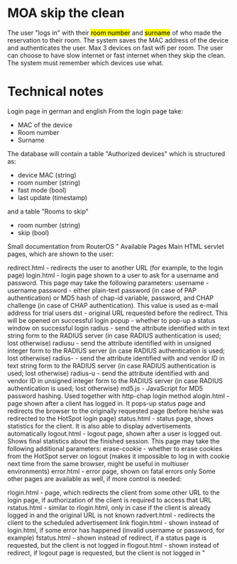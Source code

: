 # MOA skip the clean
The user "logs in" with their <mark>room number</mark> and <mark>surname</mark> of who made the reservation to their room.
The system saves the MAC address of the device and authenticates the user. Max 3 devices on fast wifi per room.
The user can choose to have slow internet or fast internet when they skip the clean. The system must remember which devices use what.

# Technical notes
Login page in german and english
From the login page take:
- MAC of the device
- Room number
- Surname

The database will contain a table "Authorized devices" which is structured as:
- device MAC (string)
- room number (string)
- fast mode (bool)
- last update (timestamp)

and a table "Rooms to skip"
- room number (string)
- skip (bool)

Small documentation from RouterOS
"
Available Pages
Main HTML servlet pages, which are shown to the user:

redirect.html - redirects the user to another URL (for example, to the login page)
login.html - login page shown to a user to ask for a username and password. This page may take the following parameters:
    username - username
    password - either plain-text password (in case of PAP authentication) or MD5 hash of chap-id variable, password, and CHAP challenge (in case of CHAP authentication). This value is used as e-mail address for trial users
    dst - original URL requested before the redirect. This will be opened on successful login
    popup - whether to pop-up a status window on successful login
    radius<id> - send the attribute identified with <id> in text string form to the RADIUS server (in case RADIUS authentication is used; lost otherwise)
    radius<id>u - send the attribute identified with <id> in unsigned integer form to the RADIUS server (in case RADIUS authentication is used; lost otherwise)
    radius<id>-<vnd-id> - send the attribute identified with <id> and vendor ID <vnd-id> in text string form to the RADIUS server (in case RADIUS authentication is used; lost otherwise)
    radius<id>-<vnd-id>u - send the attribute identified with <id> and vendor ID <vnd-id> in unsigned integer form to the RADIUS server (in case RADIUS authentication is used; lost otherwise)
md5.js - JavaScript for MD5 password hashing. Used together with http-chap login method
alogin.html - page shown after a client has logged in. It pops-up status page and redirects the browser to the originally requested page (before he/she was redirected to the HotSpot login page)
status.html - status page, shows statistics for the client. It is also able to display advertisements automatically
logout.html - logout page, shown after a user is logged out. Shows final statistics about the finished session. This page may take the following additional parameters:
erase-cookie - whether to erase cookies from the HotSpot server on logout (makes it impossible to log in with cookie next time from the same browser, might be useful in multiuser environments)
error.html - error page, shown on fatal errors only
Some other pages are available as well, if more control is needed:

rlogin.html - page, which redirects the client from some other URL to the login page, if authorization of the client is required to access that URL
rstatus.html - similar to rlogin.html, only in case if the client is already logged in and the original URL is not known
radvert.html - redirects the client to the scheduled advertisement link
flogin.html - shown instead of login.html, if some error has happened (invalid username or password, for example)
fstatus.html - shown instead of redirect, if a status page is requested, but the client is not logged in
flogout.html - shown instead of redirect, if logout page is requested, but the client is not logged in
"